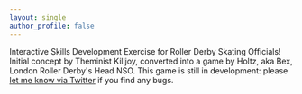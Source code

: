 ```yaml
---
layout: single
author_profile: false
---
```


Interactive Skills Development Exercise for Roller Derby Skating Officials! Initial concept by Theminist Killjoy, converted into a game by Holtz, aka Bex, London Roller Derby's Head NSO. This game is still in development: please [let me know via Twitter](www.twitter.com/bexmakesgames) if you find any bugs.
